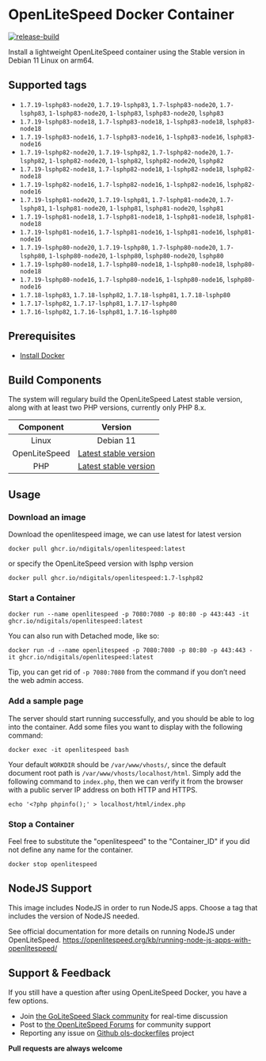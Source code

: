 # OpenLiteSpeed Docker Container

[![release-build](https://github.com/ndigitals/ols-dockerfiles/actions/workflows/docker.yml/badge.svg?branch=main)](https://github.com/ndigitals/ols-dockerfiles/actions/workflows/docker.yml)

Install a lightweight OpenLiteSpeed container using the Stable version in Debian 11 Linux on arm64.

## Supported tags

- `1.7.19-lsphp83-node20`, `1.7.19-lsphp83`, `1.7-lsphp83-node20`, `1.7-lsphp83`, `1-lsphp83-node20`, `1-lsphp83`, `lsphp83-node20`, `lsphp83`
- `1.7.19-lsphp83-node18`, `1.7-lsphp83-node18`, `1-lsphp83-node18`, `lsphp83-node18`
- `1.7.19-lsphp83-node16`, `1.7-lsphp83-node16`, `1-lsphp83-node16`, `lsphp83-node16`
- `1.7.19-lsphp82-node20`, `1.7.19-lsphp82`, `1.7-lsphp82-node20`, `1.7-lsphp82`, `1-lsphp82-node20`, `1-lsphp82`, `lsphp82-node20`, `lsphp82`
- `1.7.19-lsphp82-node18`, `1.7-lsphp82-node18`, `1-lsphp82-node18`, `lsphp82-node18`
- `1.7.19-lsphp82-node16`, `1.7-lsphp82-node16`, `1-lsphp82-node16`, `lsphp82-node16`
- `1.7.19-lsphp81-node20`, `1.7.19-lsphp81`, `1.7-lsphp81-node20`, `1.7-lsphp81`, `1-lsphp81-node20`, `1-lsphp81`, `lsphp81-node20`, `lsphp81`
- `1.7.19-lsphp81-node18`, `1.7-lsphp81-node18`, `1-lsphp81-node18`, `lsphp81-node18`
- `1.7.19-lsphp81-node16`, `1.7-lsphp81-node16`, `1-lsphp81-node16`, `lsphp81-node16`
- `1.7.19-lsphp80-node20`, `1.7.19-lsphp80`, `1.7-lsphp80-node20`, `1.7-lsphp80`, `1-lsphp80-node20`, `1-lsphp80`, `lsphp80-node20`, `lsphp80`
- `1.7.19-lsphp80-node18`, `1.7-lsphp80-node18`, `1-lsphp80-node18`, `lsphp80-node18`
- `1.7.19-lsphp80-node16`, `1.7-lsphp80-node16`, `1-lsphp80-node16`, `lsphp80-node16`
- `1.7.18-lsphp83`, `1.7.18-lsphp82`, `1.7.18-lsphp81`, `1.7.18-lsphp80`
- `1.7.17-lsphp82`, `1.7.17-lsphp81`, `1.7.17-lsphp80`
- `1.7.16-lsphp82`, `1.7.16-lsphp81`, `1.7.16-lsphp80`

## Prerequisites

- [Install Docker](https://www.docker.com/)

## Build Components

The system will regulary build the OpenLiteSpeed Latest stable version, along with at least two PHP versions, currently only PHP 8.x.

|   Component   |                                   Version                                    |
| :-----------: | :--------------------------------------------------------------------------: |
|     Linux     |                                  Debian 11                                   |
| OpenLiteSpeed | [Latest stable version](https://openlitespeed.org/release-log/version-1-7-x) |
|      PHP      |            [Latest stable version](https://www.php.net/downloads)            |

## Usage

### Download an image

Download the openlitespeed image, we can use latest for latest version

```shell
docker pull ghcr.io/ndigitals/openlitespeed:latest
```

or specify the OpenLiteSpeed version with lsphp version

```shell
docker pull ghcr.io/ndigitals/openlitespeed:1.7-lsphp82
```

### Start a Container

```shell
docker run --name openlitespeed -p 7080:7080 -p 80:80 -p 443:443 -it ghcr.io/ndigitals/openlitespeed:latest
```

You can also run with Detached mode, like so:

```shell
docker run -d --name openlitespeed -p 7080:7080 -p 80:80 -p 443:443 -it ghcr.io/ndigitals/openlitespeed:latest
```

Tip, you can get rid of `-p 7080:7080` from the command if you don’t need the web admin access.

### Add a sample page

The server should start running successfully, and you should be able to log into the container. Add some files you want to display with the following command:

```shell
docker exec -it openlitespeed bash
```

Your default `WORKDIR` should be `/var/www/vhosts/`, since the default document root path is `/var/www/vhosts/localhost/html`. Simply add the following command to `index.php`, then we can verify it from the browser with a public server IP address on both HTTP and HTTPS.

```shell
echo '<?php phpinfo();' > localhost/html/index.php
```

### Stop a Container

Feel free to substitute the "openlitespeed" to the "Container_ID" if you did not define any name for the container.

```shell
docker stop openlitespeed
```

## NodeJS Support

This image includes NodeJS in order to run NodeJS apps. Choose a tag that includes the version of NodeJS needed.

See official documentation for more details on running NodeJS under OpenLiteSpeed. https://openlitespeed.org/kb/running-node-js-apps-with-openlitespeed/

## Support & Feedback

If you still have a question after using OpenLiteSpeed Docker, you have a few options.

- Join [the GoLiteSpeed Slack community](https://litespeedtech.com/slack) for real-time discussion
- Post to [the OpenLiteSpeed Forums](https://forum.openlitespeed.org/) for community support
- Reporting any issue on [Github ols-dockerfiles](https://github.com/ndigitals/ols-dockerfiles/issues) project

**Pull requests are always welcome**
